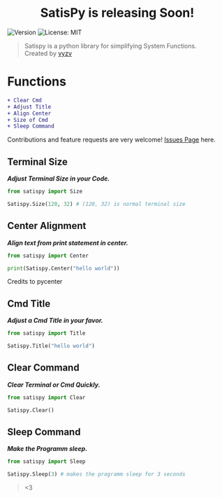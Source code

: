 <h1 align="center">SatisPy is releasing Soon!</h1>
<p>
  <img alt="Version" src="https://img.shields.io/badge/version-1.0-blue.svg?cacheSeconds=2592000" />
  <img alt="License: MIT" src="https://img.shields.io/github/license/vyzv/satispy" />
</p>

> Satispy is a python library for simplifying System Functions.
> <br>
> Created by [vyzv](https://github.com/vyzv)

# Functions

```diff
+ Clear Cmd
+ Adjust Title
+ Align Center
+ Size of Cmd
+ Sleep Command
```
Contributions and feature requests are very welcome! [Issues Page](https://github.com/vyzv/satispy/issues) here.

## Terminal Size
<p><i><strong>Adjust Terminal Size in your Code.</strong></i></p>

```python
from satispy import Size

Satispy.Size(120, 32) # (120, 32) is normal terminal size
```

## Center Alignment
<p><i><strong>Align text from print statement in center.</strong></i></p>

```python
from satispy import Center

print(Satispy.Center("hello world"))
```
Credits to pycenter

## Cmd Title
<p><i><strong>Adjust a Cmd Title in your favor.</strong></i></p>

```python
from satispy import Title

Satispy.Title("hello world")
```

## Clear Command
<p><i><strong>Clear Terminal or Cmd Quickly.</strong></i></p>

```python
from satispy import Clear

Satispy.Clear()
```

## Sleep Command
<p><i><strong>Make the Programm sleep.</strong></i></p>

```python
from satispy import Sleep

Satispy.Sleep(3) # makes the programm sleep for 3 seconds
```
> <3
